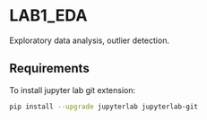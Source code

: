 # LAB1_EDA
Exploratory data analysis, outlier detection.


## Requirements

To install jupyter lab git extension: 

```bash
pip install --upgrade jupyterlab jupyterlab-git
```

